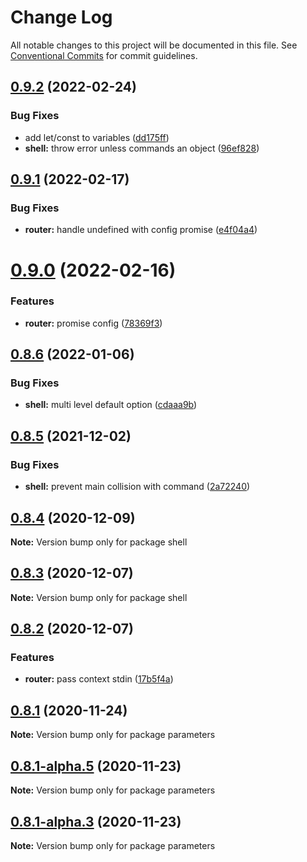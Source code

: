 # Change Log

All notable changes to this project will be documented in this file.
See [Conventional Commits](https://conventionalcommits.org) for commit guidelines.

## [0.9.2](https://github.com/adaltas/node-shell/compare/v0.9.1...v0.9.2) (2022-02-24)


### Bug Fixes

* add let/const to variables ([dd175ff](https://github.com/adaltas/node-shell/commit/dd175ff43070efa30d5d3e06720e1ce05978185a))
* **shell:** throw error unless commands an object ([96ef828](https://github.com/adaltas/node-shell/commit/96ef828405f67843b19921f5da8bfb149d571702))





## [0.9.1](https://github.com/adaltas/node-shell/compare/v0.9.0...v0.9.1) (2022-02-17)


### Bug Fixes

* **router:** handle undefined with config promise ([e4f04a4](https://github.com/adaltas/node-shell/commit/e4f04a4cad01c74a4f08bf410f80355f0374b599))





# [0.9.0](https://github.com/adaltas/node-shell/compare/v0.8.6...v0.9.0) (2022-02-16)


### Features

* **router:** promise config ([78369f3](https://github.com/adaltas/node-shell/commit/78369f3610ac44cedd7214d32e7e1c42a736e042))





## [0.8.6](https://github.com/adaltas/node-shell/compare/v0.8.5...v0.8.6) (2022-01-06)


### Bug Fixes

* **shell:** multi level default option ([cdaaa9b](https://github.com/adaltas/node-shell/commit/cdaaa9b71d8e0a161f8df4f22fec86d39e8b8d11))





## [0.8.5](https://github.com/adaltas/node-shell/compare/v0.8.4...v0.8.5) (2021-12-02)


### Bug Fixes

* **shell:** prevent main collision with command ([2a72240](https://github.com/adaltas/node-shell/commit/2a72240d19cca1925bae2b5cb85006cf163b9452))





## [0.8.4](https://github.com/adaltas/node-shell/compare/v0.8.3...v0.8.4) (2020-12-09)

**Note:** Version bump only for package shell





## [0.8.3](https://github.com/adaltas/node-shell/compare/v0.8.2...v0.8.3) (2020-12-07)

**Note:** Version bump only for package shell





## [0.8.2](https://github.com/adaltas/node-shell/compare/v0.8.1...v0.8.2) (2020-12-07)


### Features

* **router:** pass context stdin ([17b5f4a](https://github.com/adaltas/node-shell/commit/17b5f4aa34c050f16eba4fe3cd51393584aac823))





## [0.8.1](https://github.com/adaltas/node-parameters/compare/v0.8.1-alpha.5...v0.8.1) (2020-11-24)

**Note:** Version bump only for package parameters





## [0.8.1-alpha.5](https://github.com/adaltas/node-parameters/compare/v0.8.1-alpha.4...v0.8.1-alpha.5) (2020-11-23)

**Note:** Version bump only for package parameters





## [0.8.1-alpha.3](https://github.com/adaltas/node-parameters/compare/v0.8.1-alpha.2...v0.8.1-alpha.3) (2020-11-23)

**Note:** Version bump only for package parameters
